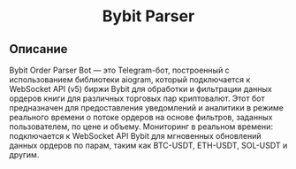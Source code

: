 <h1 align="center">Bybit Parser</h1>

## Описание
Bybit Order Parser Bot — это Telegram-бот, построенный с использованием библиотеки aiogram, который подключается к WebSocket API (v5) биржи Bybit для обработки и фильтрации данных ордеров книги для различных торговых пар криптовалют. 
Этот бот предназначен для предоставления уведомлений и аналитики в режиме реального времени о потоке ордеров на основе фильтров, заданных пользователем, по цене и объему. 
Мониторинг в реальном времени: подключается к WebSocket API Bybit для мгновенных обновлений данных ордеров по парам, таким как BTC-USDT, ETH-USDT, SOL-USDT и другим.
